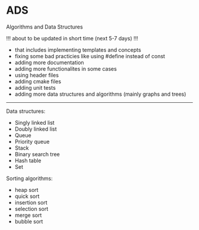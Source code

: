 # ADS
Algorithms and Data Structures

!!! about to be updated in short time (next 5-7 days) !!!

 - that includes implementing templates and concepts
 - fixing some bad practicies like using #define instead of const
 - adding more documentation
 - adding more functionalites in some cases
 - using header files
 - adding cmake files
 - adding unit tests
 - adding more data structures and algorithms (mainly graphs and trees)
________________________________________________________________________________________

Data structures:
 - Singly linked list
 - Doubly linked list
 - Queue
 - Priority queue
 - Stack
 - Binary search tree
 - Hash table
 - Set
 
Sorting algorithms:
 - heap sort
 - quick sort
 - insertion sort
 - selection sort
 - merge sort
 - bubble sort
